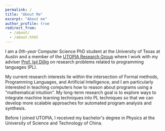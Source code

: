 ```yaml
---
permalink: /
title: "About Me"
excerpt: "About me"
author_profile: true
redirect_from: 
  - /about/
  - /about.html
---
```


I am a *0th-year* Computer Science PhD student at the University of Texas at Austin and a member of the [UTOPIA Research Group](http://utopia.cs.utexas.edu) where I work with my adviser [Prof. Işıl Dillig](http://www.cs.utexas.edu/~isil/)  on research problems related to programming languages (PL).

My current research interests lie within the intersection of Formal methods, Programming Languages, and Artificial Intelligence, and I am particularly interested in teaching computers how to reason about programs using a "mathematical intuition". My long-term research goal is to explore ways to integrate machine learning techniques into PL techniques so that we can develop more scalable approaches for automated program analysis and synthesis.

Before I joined UTOPIA, I received my bachelor's degree in Physics at the University of Science and Technology of China.
